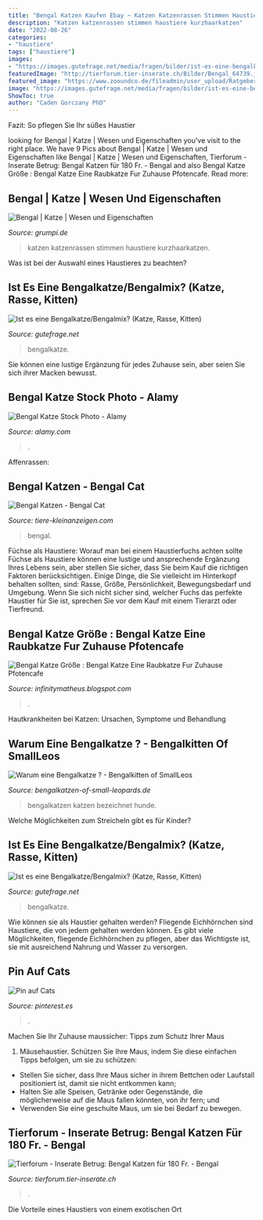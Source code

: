 ```yaml
---
title: "Bengal Katzen Kaufen Ebay ~ Katzen Katzenrassen Stimmen Haustiere Kurzhaarkatzen"
description: "Katzen katzenrassen stimmen haustiere kurzhaarkatzen"
date: "2022-08-26"
categories:
- "haustiere"
tags: ["haustiere"]
images:
- "https://images.gutefrage.net/media/fragen/bilder/ist-es-eine-bengalkatzebengalmix/2_full.jpg?v=1412517838000"
featuredImage: "http://tierforum.tier-inserate.ch/Bilder/Bengal_64739.jpg"
featured_image: "https://www.zooundco.de/fileadmin/user_upload/Ratgeber_2018/Katze/Katzenrassen/bengalkatze2-525x420px-min.jpg"
image: "https://images.gutefrage.net/media/fragen/bilder/ist-es-eine-bengalkatzebengalmix/2_full.jpg?v=1412517838000"
ShowToc: true
author: "Caden Gorczany PhD"
---
```



Fazit: So pflegen Sie Ihr süßes Haustier

	

		
looking for Bengal | Katze | Wesen und Eigenschaften you've visit to the right place. We have 9 Pics about Bengal | Katze | Wesen und Eigenschaften like Bengal | Katze | Wesen und Eigenschaften, Tierforum - Inserate Betrug: Bengal Katzen für 180 Fr. - Bengal and also Bengal Katze Größe : Bengal Katze Eine Raubkatze Fur Zuhause Pfotencafe. Read more:
		
    
## Bengal | Katze | Wesen Und Eigenschaften

<img loading=lazy src="https://www.grumpi.de/cache/com_zoo/images/bengal_c76be91d086fa5ffda37209a1d898475.jpg" onerror="this.onerror=null;this.src='https://tse3.mm.bing.net/th?id=OIP.x6CotvoPXuySdmsD6Y5rWgHaKG&amp;pid=15.1';" alt="Bengal | Katze | Wesen und Eigenschaften">

_Source: grumpi.de_

>katzen katzenrassen stimmen haustiere kurzhaarkatzen. 

	

Was ist bei der Auswahl eines Haustieres zu beachten?

    
## Ist Es Eine Bengalkatze/Bengalmix? (Katze, Rasse, Kitten)

<img loading=lazy src="https://images.gutefrage.net/media/fragen/bilder/ist-es-eine-bengalkatzebengalmix/2_full.jpg?v=1412517838000" onerror="this.onerror=null;this.src='https://tse4.mm.bing.net/th?id=OIP.wyOqxHgNuth7xz0KRVdpMgHaHa&amp;pid=15.1';" alt="Ist es eine Bengalkatze/Bengalmix? (Katze, Rasse, Kitten)">

_Source: gutefrage.net_

>bengalkatze. 

	

Sie können eine lustige Ergänzung für jedes Zuhause sein, aber seien Sie sich ihrer Macken bewusst.

    
## Bengal Katze Stock Photo - Alamy

<img loading=lazy src="https://www.alamy.com/aggregator-api/download?url=https://c8.alamy.com/comp/BMCB2T/bengal-katze-BMCB2T.jpg" onerror="this.onerror=null;this.src='https://tse1.mm.bing.net/th?id=OIP.SpWVJOFKr5Vw1odOPcoOJwHaFc&amp;pid=15.1';" alt="Bengal Katze Stock Photo - Alamy">

_Source: alamy.com_

>. 

	

Affenrassen:

    
## Bengal Katzen - Bengal Cat

<img loading=lazy src="http://www.tiere-kleinanzeigen.com/export/e5547d64423b2e8f5f6889e48f704.jpg" onerror="this.onerror=null;this.src='https://tse4.mm.bing.net/th?id=OIP.5-GISYfOATzH5zQjVP3DrwHaFN&amp;pid=15.1';" alt="Bengal Katzen - Bengal Cat">

_Source: tiere-kleinanzeigen.com_

>bengal. 

	

Füchse als Haustiere: Worauf man bei einem Haustierfuchs achten sollte
Füchse als Haustiere können eine lustige und ansprechende Ergänzung Ihres Lebens sein, aber stellen Sie sicher, dass Sie beim Kauf die richtigen Faktoren berücksichtigen. Einige Dinge, die Sie vielleicht im Hinterkopf behalten sollten, sind: Rasse, Größe, Persönlichkeit, Bewegungsbedarf und Umgebung. Wenn Sie sich nicht sicher sind, welcher Fuchs das perfekte Haustier für Sie ist, sprechen Sie vor dem Kauf mit einem Tierarzt oder Tierfreund.

    
## Bengal Katze Größe : Bengal Katze Eine Raubkatze Fur Zuhause Pfotencafe

<img loading=lazy src="https://www.zooundco.de/fileadmin/user_upload/Ratgeber_2018/Katze/Katzenrassen/bengalkatze2-525x420px-min.jpg" onerror="this.onerror=null;this.src='https://tse2.mm.bing.net/th?id=OIP.NAj4eLrvMq3B9Exz9G-tYQHaF7&amp;pid=15.1';" alt="Bengal Katze Größe : Bengal Katze Eine Raubkatze Fur Zuhause Pfotencafe">

_Source: infinitymatheus.blogspot.com_

>. 

	

Hautkrankheiten bei Katzen: Ursachen, Symptome und Behandlung

    
## Warum Eine Bengalkatze ? - Bengalkitten Of SmallLeos

<img loading=lazy src="https://image.jimcdn.com/app/cms/image/transf/none/path/seb2b71950caa1f07/image/i50a85511e50f0b57/version/1391510973/image.jpg" onerror="this.onerror=null;this.src='https://tse1.mm.bing.net/th?id=OIP.OnBiTln-Z8PMhds4ucfF3QHaFj&amp;pid=15.1';" alt="Warum eine Bengalkatze ? - Bengalkitten of SmallLeos">

_Source: bengalkatzen-of-small-leopards.de_

>bengalkatzen katzen bezeichnet hunde. 

	

Welche Möglichkeiten zum Streicheln gibt es für Kinder?

    
## Ist Es Eine Bengalkatze/Bengalmix? (Katze, Rasse, Kitten)

<img loading=lazy src="https://images.gutefrage.net/media/fragen/bilder/ist-es-eine-bengalkatzebengalmix/0_original.jpg?v=1412517838000" onerror="this.onerror=null;this.src='https://tse2.mm.bing.net/th?id=OIP.AJRIsr8rAXaEleNVMvBiMQHaHa&amp;pid=15.1';" alt="Ist es eine Bengalkatze/Bengalmix? (Katze, Rasse, Kitten)">

_Source: gutefrage.net_

>bengalkatze. 

	

Wie können sie als Haustier gehalten werden?
Fliegende Eichhörnchen sind Haustiere, die von jedem gehalten werden können. Es gibt viele Möglichkeiten, fliegende Eichhörnchen zu pflegen, aber das Wichtigste ist, sie mit ausreichend Nahrung und Wasser zu versorgen.

    
## Pin Auf Cats

<img loading=lazy src="https://i.pinimg.com/736x/e8/f6/fa/e8f6fad490c2ce153a86d65220af2578--chat-bengal-bengal-cats.jpg" onerror="this.onerror=null;this.src='https://tse1.mm.bing.net/th?id=OIP._pWDPgHJIlHOakikIq0K5gHaHa&amp;pid=15.1';" alt="Pin auf Cats">

_Source: pinterest.es_

>. 

	

Machen Sie Ihr Zuhause maussicher: Tipps zum Schutz Ihrer Maus
1. Mäusehaustier. Schützen Sie Ihre Maus, indem Sie diese einfachen Tipps befolgen, um sie zu schützen:
- Stellen Sie sicher, dass Ihre Maus sicher in ihrem Bettchen oder Laufstall positioniert ist, damit sie nicht entkommen kann;
- Halten Sie alle Speisen, Getränke oder Gegenstände, die möglicherweise auf die Maus fallen könnten, von ihr fern; und
- Verwenden Sie eine geschulte Maus, um sie bei Bedarf zu bewegen.

    
## Tierforum - Inserate Betrug: Bengal Katzen Für 180 Fr. - Bengal

<img loading=lazy src="http://tierforum.tier-inserate.ch/Bilder/Bengal_64739.jpg" onerror="this.onerror=null;this.src='https://tse3.mm.bing.net/th?id=OIP.Lv1h9s95r42YhhSQ-FwiuAHaHT&amp;pid=15.1';" alt="Tierforum - Inserate Betrug: Bengal Katzen für 180 Fr. - Bengal">

_Source: tierforum.tier-inserate.ch_

>. 

	

Die Vorteile eines Haustiers von einem exotischen Ort

